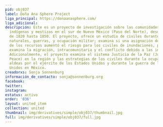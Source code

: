 ```yaml
---
pid: obj037
label: Doña Ana Sphere Project
liga_principal: https://donaanasphere.com/
liga_adicional: 
descripción: Este es un proyecto de investigación sobre las comunidades mayormente
  indígenas y mestizas en el sur de Nuevo México (Paso del Norte), desde la década
  de 1820 hasta 1850. El proyecto, ofrece un estudio de civiles durantes desastres
  naturales, guerras, y ocupación militar; examina si una asignación desigual o injusta
  de los recursos aumentó el riesgo para los civiles de inundaciones, pobreza y violencia;
  examina la migración, intracomunitaria y el conflicto debido a las inundaciones.
  Adicionalmente, el proyecto examina el sistema Justicia de la Paz (Justice of the
  Peace) en la región y las estrategias de los civiles durante la ocupación de sus
  aldeas por el ejército de los Estados Unidos y durante la guerra de los Estados
  Unidos en México.
creadorxs: Sonja Sonnenburg
información_de_contacto: sonja@sonnenburg.org
facebook: 
twitter: 
instagram: 
estatus: activo
order: '036'
layout: united_item
collection: united
thumbnail: img/derivatives/simple/obj037/thumbnail.jpg
full: img/derivatives/simple/obj037/full.jpg
---
```

